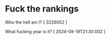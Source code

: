 # Fuck the rankings

Who the hell am I?
{ 3226052 }

What fucking year is it?
[ 2024-09-19T21:30:00Z ]

